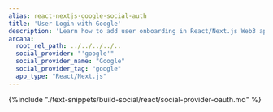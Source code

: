 ```yaml
---
alias: react-nextjs-google-social-auth
title: 'User Login with Google'
description: 'Learn how to add user onboarding in React/Next.js Web3 apps using custom login UI and Google as the social login provider.'
arcana:
  root_rel_path: ../../../../..
  social_provider: "'google'"
  social_provider_name: "Google"
  social_provider_tag: "google"
  app_type: "React/Next.js"
---
```


{%include "./text-snippets/build-social/react/social-provider-oauth.md" %}
